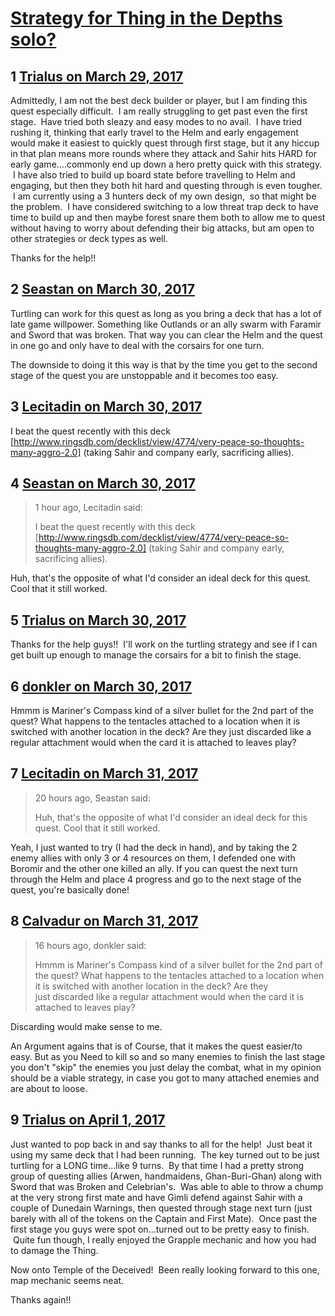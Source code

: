 # [Strategy for Thing in the Depths solo?](https://community.fantasyflightgames.com/topic/246005-strategy-for-thing-in-the-depths-solo/)

## 1 [Trialus on March 29, 2017](https://community.fantasyflightgames.com/topic/246005-strategy-for-thing-in-the-depths-solo/?do=findComment&comment=2708945)

Admittedly, I am not the best deck builder or player, but I am finding this quest especially difficult.  I am really struggling to get past even the first stage.  Have tried both sleazy and easy modes to no avail.  I have tried rushing it, thinking that early travel to the Helm and early engagement would make it easiest to quickly quest through first stage, but it any hiccup in that plan means more rounds where they attack and Sahir hits HARD for early game....commonly end up down a hero pretty quick with this strategy.  I have also tried to build up board state before travelling to Helm and engaging, but then they both hit hard and questing through is even tougher.  I am currently using a 3 hunters deck of my own design,  so that might be the problem.  I have considered switching to a low threat trap deck to have time to build up and then maybe forest snare them both to allow me to quest without having to worry about defending their big attacks, but am open to other strategies or deck types as well.

Thanks for the help!!

## 2 [Seastan on March 30, 2017](https://community.fantasyflightgames.com/topic/246005-strategy-for-thing-in-the-depths-solo/?do=findComment&comment=2709814)

Turtling can work for this quest as long as you bring a deck that has a lot of late game willpower. Something like Outlands or an ally swarm with Faramir and Sword that was broken. That way you can clear the Helm and the quest in one go and only have to deal with the corsairs for one turn.

The downside to doing it this way is that by the time you get to the second stage of the quest you are unstoppable and it becomes too easy.  

## 3 [Lecitadin on March 30, 2017](https://community.fantasyflightgames.com/topic/246005-strategy-for-thing-in-the-depths-solo/?do=findComment&comment=2709958)

I beat the quest recently with this deck [http://www.ringsdb.com/decklist/view/4774/very-peace-so-thoughts-many-aggro-2.0] (taking Sahir and company early, sacrificing allies).

## 4 [Seastan on March 30, 2017](https://community.fantasyflightgames.com/topic/246005-strategy-for-thing-in-the-depths-solo/?do=findComment&comment=2710148)

> 1 hour ago, Lecitadin said:
> 
> I beat the quest recently with this deck [http://www.ringsdb.com/decklist/view/4774/very-peace-so-thoughts-many-aggro-2.0] (taking Sahir and company early, sacrificing allies).

Huh, that's the opposite of what I'd consider an ideal deck for this quest. Cool that it still worked.

## 5 [Trialus on March 30, 2017](https://community.fantasyflightgames.com/topic/246005-strategy-for-thing-in-the-depths-solo/?do=findComment&comment=2710212)

Thanks for the help guys!!  I'll work on the turtling strategy and see if I can get built up enough to manage the corsairs for a bit to finish the stage.

## 6 [donkler on March 30, 2017](https://community.fantasyflightgames.com/topic/246005-strategy-for-thing-in-the-depths-solo/?do=findComment&comment=2710777)

Hmmm is Mariner's Compass kind of a silver bullet for the 2nd part of the quest? What happens to the tentacles attached to a location when it is switched with another location in the deck? Are they just discarded like a regular attachment would when the card it is attached to leaves play?

## 7 [Lecitadin on March 31, 2017](https://community.fantasyflightgames.com/topic/246005-strategy-for-thing-in-the-depths-solo/?do=findComment&comment=2711505)

> 20 hours ago, Seastan said:
> 
> Huh, that's the opposite of what I'd consider an ideal deck for this quest. Cool that it still worked.

Yeah, I just wanted to try (I had the deck in hand), and by taking the 2 enemy allies with only 3 or 4 resources on them, I defended one with Boromir and the other one killed an ally. If you can quest the next turn through the Helm and place 4 progress and go to the next stage of the quest, you're basically done!

## 8 [Calvadur on March 31, 2017](https://community.fantasyflightgames.com/topic/246005-strategy-for-thing-in-the-depths-solo/?do=findComment&comment=2711742)

> 16 hours ago, donkler said:
> 
> Hmmm is Mariner's Compass kind of a silver bullet for the 2nd part of the quest? What happens to the tentacles attached to a location when it is switched with another location in the deck? Are they just discarded like a regular attachment would when the card it is attached to leaves play?

Discarding would make sense to me.

An Argument agains that is of Course, that it makes the quest easier/to easy. But as you Need to kill so and so many enemies to finish the last stage you don't "skip" the enemies you just delay the combat, what in my opinion should be a viable strategy, in case you got to many attached enemies and are about to loose.

## 9 [Trialus on April 1, 2017](https://community.fantasyflightgames.com/topic/246005-strategy-for-thing-in-the-depths-solo/?do=findComment&comment=2712915)

Just wanted to pop back in and say thanks to all for the help!  Just beat it using my same deck that I had been running.  The key turned out to be just turtling for a LONG time...like 9 turns.  By that time I had a pretty strong group of questing allies (Arwen, handmaidens, Ghan-Buri-Ghan) along with Sword that was Broken and Celebrian's.  Was able to able to throw a chump at the very strong first mate and have Gimli defend against Sahir with a couple of Dunedain Warnings, then quested through stage next turn (just barely with all of the tokens on the Captain and First Mate).  Once past the first stage you guys were spot on...turned out to be pretty easy to finish.  Quite fun though, I really enjoyed the Grapple mechanic and how you had to damage the Thing.

Now onto Temple of the Deceived!  Been really looking forward to this one, map mechanic seems neat.

Thanks again!!

